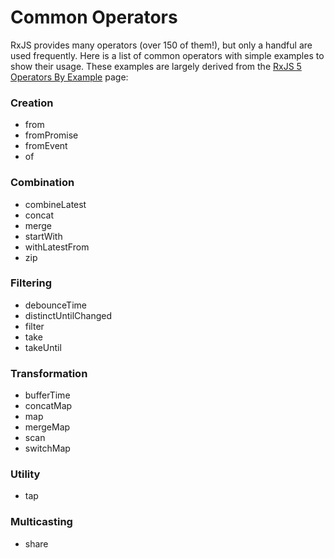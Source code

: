 # Common Operators

RxJS provides many operators (over 150 of them!), but only a handful are used frequently. Here is a list of common operators with simple examples to show their usage. These examples are largely derived from the [RxJS 5 Operators By Example](https://github.com/btroncone/learn-rxjs/blob/master/operators/complete.md) page:

### Creation
* from
* fromPromise
* fromEvent
* of

### Combination
* combineLatest
* concat
* merge
* startWith
* withLatestFrom
* zip

### Filtering
* debounceTime
* distinctUntilChanged
* filter
* take
* takeUntil

### Transformation
* bufferTime
* concatMap
* map
* mergeMap
* scan
* switchMap

### Utility
* tap

### Multicasting
* share
